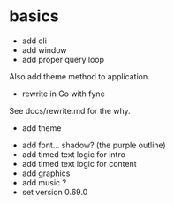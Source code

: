 # basics

+ add cli
+ add window
+ add proper query loop

Also add theme method to application.

+ rewrite in Go with fyne

See docs/rewrite.md for the why.

+ add theme
- add font... shadow?
  (the purple outline)
- add timed text logic for intro
- add timed text logic for content
- add graphics
- add music ?
- set version 0.69.0
